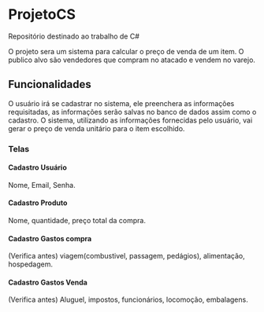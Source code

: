 # ProjetoCS
Repositório destinado ao trabalho de C#

O projeto sera um sistema para calcular o preço de venda de um item.
O publico alvo são vendedores que compram no atacado e vendem no varejo. 

## Funcionalidades 

O usuário irá se cadastrar no sistema, ele preenchera as informações requisitadas, as informações serão salvas no banco de dados assim como o cadastro.
O sistema, utilizando as informações fornecidas pelo usuário, vai gerar o preço de venda unitário para o  item escolhido.

### Telas

#### Cadastro Usuário
Nome, Email, Senha.

#### Cadastro Produto
Nome, quantidade, preço total da compra.

#### Cadastro Gastos compra
(Verifica antes)
viagem(combustivel, passagem, pedágios), alimentação, hospedagem.

#### Cadastro Gastos Venda
(Verifica antes)
Aluguel, impostos, funcionários, locomoção, embalagens.

